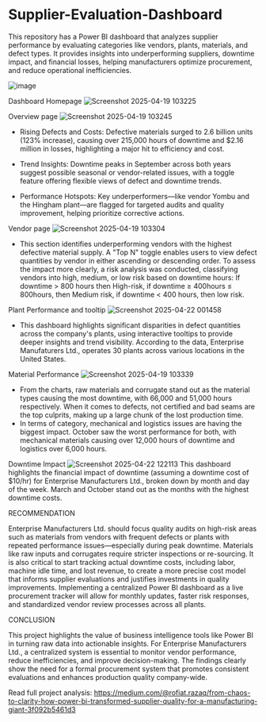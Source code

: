 # Supplier-Evaluation-Dashboard
This repository has a Power BI dashboard that analyzes supplier performance by evaluating categories like vendors, plants, materials, and defect types. It provides insights into underperforming suppliers, downtime impact, and financial losses, helping manufacturers optimize procurement, and reduce operational inefficiencies.

![image](https://github.com/user-attachments/assets/e9d29d11-2ba2-4ce8-8e05-baaa89766c67)

Dashboard Homepage
![Screenshot 2025-04-19 103225](https://github.com/user-attachments/assets/4036509f-c311-44a7-834b-945099eda465)

Overview page
![Screenshot 2025-04-19 103245](https://github.com/user-attachments/assets/962191b8-c01f-40bc-8347-e504350527cf)

- Rising Defects and Costs: Defective materials surged to 2.6 billion units (123% increase), causing over 215,000 hours of downtime and $2.16 million in losses, highlighting a major hit to efficiency and cost.

- Trend Insights: Downtime peaks in September across both years suggest possible seasonal or vendor-related issues, with a toggle feature offering flexible views of defect and downtime trends.

- Performance Hotspots: Key underperformers—like vendor Yombu and the Hingham plant—are flagged for targeted audits and quality improvement, helping prioritize corrective actions.


Vendor page
![Screenshot 2025-04-19 103304](https://github.com/user-attachments/assets/55345601-3ab8-42d0-9f82-c5e49946a590)

- This section identifies underperforming vendors with the highest defective material supply. A "Top N" toggle enables users to view defect quantities by vendor in either ascending or descending order. To assess the impact more clearly, a risk analysis was conducted, classifying vendors into high, medium, or low risk based on downtime hours: If downtime > 800 hours then High-risk, if downtime ≥ 400hours ≤ 800hours, then Medium risk, if downtime < 400 hours, then low risk.

Plant Performance and tooltip
![Screenshot 2025-04-22 001458](https://github.com/user-attachments/assets/69e7e5ab-c61e-4936-bcfd-b0e575810839)

- This dashboard highlights significant disparities in defect quantities across the company's plants, using interactive tooltips to provide deeper insights and trend visibility. According to the data, Enterprise Manufaturers Ltd., operates 30 plants across various locations in the United States.

Material Performance
![Screenshot 2025-04-19 103339](https://github.com/user-attachments/assets/8bfce17f-d392-42b2-887a-d02fc94ebd8f)
- From the charts, raw materials and corrugate stand out as the material types causing the most downtime, with 66,000 and 51,000 hours respectively. When it comes to defects, not certified and bad seams are the top culprits, making up a large chunk of the lost production time.
- In terms of category, mechanical and logistics issues are having the biggest impact. October saw the worst performance for both, with mechanical materials causing over 12,000 hours of downtime and logistics over 6,000 hours.

Downtime Impact
![Screenshot 2025-04-22 122113](https://github.com/user-attachments/assets/b325b37c-6030-42d3-81d5-9c9de3a4f251)
This dashboard highlights the financial impact of downtime (assuming a downtime cost of $10/hr) for Enterprise Manufacturers Ltd., broken down by month and day of the week. March and October stand out as the months with the highest downtime costs.

RECOMMENDATION 

Enterprise Manufacturers Ltd. should focus quality audits on high-risk areas such as materials from vendors with frequent defects or plants with repeated performance issues—especially during peak downtime. Materials like raw inputs and corrugates require stricter inspections or re-sourcing. It is also critical to start tracking actual downtime costs, including labor, machine idle time, and lost revenue, to create a more precise cost model that informs supplier evaluations and justifies investments in quality improvements. Implementing a centralized Power BI dashboard as a live procurement tracker will allow for monthly updates, faster risk responses, and standardized vendor review processes across all plants.

CONCLUSION

This project highlights the value of business intelligence tools like Power BI in turning raw data into actionable insights. For Enterprise Manufacturers Ltd., a centralized system is essential to monitor vendor performance, reduce inefficiencies, and improve decision-making. The findings clearly show the need for a formal procurement system that promotes consistent evaluations and enhances production quality company-wide.

Read full project analysis: https://medium.com/@rofiat.razaq/from-chaos-to-clarity-how-power-bi-transformed-supplier-quality-for-a-manufacturing-giant-3f092b5461d3





